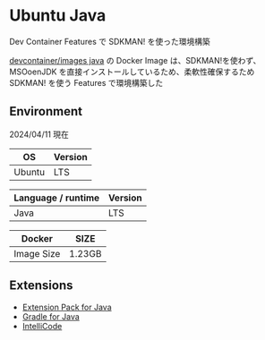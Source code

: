 # Ubuntu Java

Dev Container Features で SDKMAN! を使った環境構築

[devcontainer/images java](https://github.com/devcontainers/images/tree/main/src/java) の Docker Image は、SDKMAN!を使わず、MSOoenJDK を直接インストールしているため、柔軟性確保するため SDKMAN! を使う Features で環境構築した

## Environment

2024/04/11 現在

| OS | Version |
|----|---------|
| Ubuntu | LTS | 

| Language / runtime | Version | 
|--------------------|---------|
| Java | LTS | 

| Docker | SIZE |
|--------|------|
| Image Size | 1.23GB | 

## Extensions

- [Extension Pack for Java](https://marketplace.visualstudio.com/items?itemName=vscjava.vscode-java-pack)
- [Gradle for Java](https://marketplace.visualstudio.com/items?itemName=vscjava.vscode-gradle)
- [IntelliCode](https://marketplace.visualstudio.com/items?itemName=VisualStudioExptTeam.vscodeintellicode)
